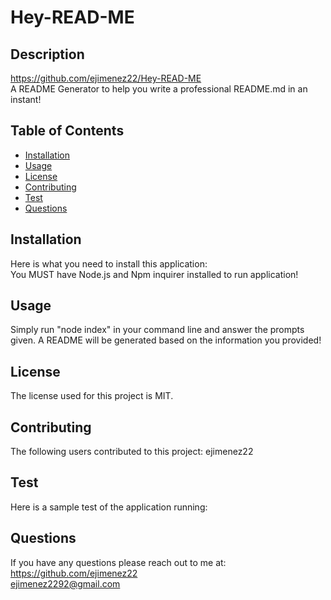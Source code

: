 
  # Hey-READ-ME
  ## Description 
  https://github.com/ejimenez22/Hey-READ-ME
  <br />
   A README Generator to help you write a professional README.md in an instant!
  ## Table of Contents
  * [Installation](#Installation)
  * [Usage](#Usage)
  * [License](#License)
  * [Contributing](#Contributing)
  * [Test](#Test)
  * [Questions](#Questions)
  ## Installation
  Here is what you need to install this application: 
  <br />
  You MUST have Node.js and Npm inquirer installed to run application!
  ## Usage
  Simply run "node index" in your command line and answer the prompts given. A README will be generated based on the information you provided!
  ## License
  The license used for this project is MIT.
  ## Contributing
  The following users contributed to this project:
  ejimenez22
  ## Test
  Here is a sample test of the application running:
  <br />
  ## Questions
  If you have any questions please reach out to me at:
  <br />
  https://github.com/ejimenez22
  <br />
  ejimenez2292@gmail.com

